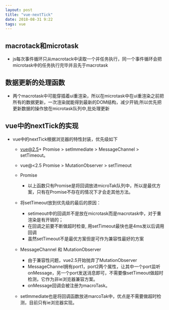 ```yaml
---
layout: post
title: "vue-nextTick"
date: 2018-08-31 9:22
tags: vue
---
```


## macrotack和microtask
- js每次事件循环只从macrotack中读取一个并任务执行，同一个事件循环会把microtask中的任务执行完毕并且先于macrotask

## 数据更新的处理函数
- 两个macrotask中可能穿插着ui重渲染，所以在microtask中在ui重渲染之前把所有的数据更新，一次渲染就能得到最新的DOM结构，减少开销;所以优先把更新数据的操作放在microtask队列中,批处理更新

## vue中的nextTick的实现
<!-- more -->
- vue中的nextTick根据浏览器的特性封装，优先级如下
   - vue@2.5+ Promise > setImmediate > MessageChannel > setTimeout。
   - vue@<2.5 Promise > MutationObserver > setTimeout

    - Promise
        - 以上函数只有Promise是将回调放进microTak队列中，所以是最优方案，只有在Promise不存在的情况下才会走其他方法。

    - 将setTimeout放到优先级的最后的原因：
       - setimeout中的回调并不是放在microtask而是macrotask中，对于重渲染是有开销的；
       - 在回调之前要不断做超时检查, 用setTimeout最快也是4ms发以后调用回调
       - 虽然setTimeout不是最优方案但是可作为兼容性最好的方案

    - MessageChannel 和 MutationObserver 
        - 由于兼容性问题，vue2.5开始抛弃了MutationObserver
        - MessageChannel拥有port1，port2两个属性，让其中一个port监听onMessage，另一个port发送消息即可，不需要像setTimeout做超时检测，它作为非ie浏览器兼容方案。
        - onMessage回调会被注册为macroTask。

    - setImmediate也是将回调函数放进marcoTak中，优点是不需要做超时检测，目前只有ie浏览器实现。 
